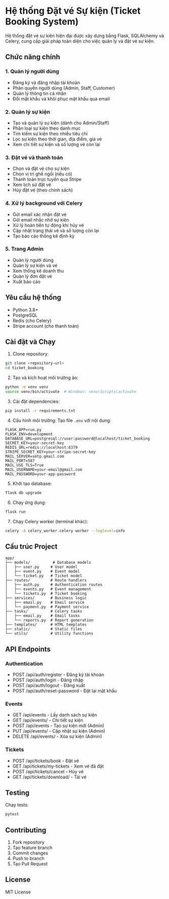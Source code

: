 # Hệ thống Đặt vé Sự kiện (Ticket Booking System)

Hệ thống đặt vé sự kiện hiện đại được xây dựng bằng Flask, SQLAlchemy và Celery, cung cấp giải pháp toàn diện cho việc quản lý và đặt vé sự kiện.

## Chức năng chính

### 1. Quản lý người dùng
- Đăng ký và đăng nhập tài khoản
- Phân quyền người dùng (Admin, Staff, Customer)
- Quản lý thông tin cá nhân
- Đổi mật khẩu và khôi phục mật khẩu qua email

### 2. Quản lý sự kiện
- Tạo và quản lý sự kiện (dành cho Admin/Staff)
- Phân loại sự kiện theo danh mục
- Tìm kiếm sự kiện theo nhiều tiêu chí
- Lọc sự kiện theo thời gian, địa điểm, giá vé
- Xem chi tiết sự kiện và số lượng vé còn lại

### 3. Đặt vé và thanh toán
- Chọn và đặt vé cho sự kiện
- Chọn vị trí ghế ngồi (nếu có)
- Thanh toán trực tuyến qua Stripe
- Xem lịch sử đặt vé
- Hủy đặt vé (theo chính sách)

### 4. Xử lý background với Celery
- Gửi email xác nhận đặt vé
- Gửi email nhắc nhở sự kiện
- Xử lý hoàn tiền tự động khi hủy vé
- Cập nhật trạng thái vé và số lượng còn lại
- Tạo báo cáo thống kê định kỳ

### 5. Trang Admin
- Quản lý người dùng
- Quản lý sự kiện và vé
- Xem thống kê doanh thu
- Quản lý đơn đặt vé
- Xuất báo cáo

## Yêu cầu hệ thống

- Python 3.8+
- PostgreSQL
- Redis (cho Celery)
- Stripe account (cho thanh toán)

## Cài đặt và Chạy

1. Clone repository:
```bash
git clone <repository-url>
cd ticket_booking
```

2. Tạo và kích hoạt môi trường ảo:
```bash
python -m venv venv
source venv/bin/activate  # Windows: venv\Scripts\activate
```

3. Cài đặt dependencies:
```bash
pip install -r requirements.txt
```

4. Cấu hình môi trường:
Tạo file `.env` với nội dung:
```
FLASK_APP=run.py
FLASK_ENV=development
DATABASE_URL=postgresql://user:password@localhost/ticket_booking
SECRET_KEY=your-secret-key
REDIS_URL=redis://localhost:6379
STRIPE_SECRET_KEY=your-stripe-secret-key
MAIL_SERVER=smtp.gmail.com
MAIL_PORT=587
MAIL_USE_TLS=True
MAIL_USERNAME=your-email@gmail.com
MAIL_PASSWORD=your-app-password
```

5. Khởi tạo database:
```bash
flask db upgrade
```

6. Chạy ứng dụng:
```bash
flask run
```

7. Chạy Celery worker (terminal khác):
```bash
celery -A celery_worker.celery worker --loglevel=info
```

## Cấu trúc Project

```
app/
├── models/          # Database models
│   ├── user.py     # User model
│   ├── event.py    # Event model
│   └── ticket.py   # Ticket model
├── routes/         # Route handlers
│   ├── auth.py     # Authentication routes
│   ├── events.py   # Event management
│   └── tickets.py  # Ticket booking
├── services/       # Business logic
│   ├── email.py    # Email service
│   └── payment.py  # Payment service
├── tasks/          # Celery tasks
│   ├── email.py    # Email tasks
│   └── reports.py  # Report generation
├── templates/      # HTML templates
├── static/         # Static files
└── utils/          # Utility functions
```

## API Endpoints

### Authentication
- POST /api/auth/register - Đăng ký tài khoản
- POST /api/auth/login - Đăng nhập
- POST /api/auth/logout - Đăng xuất
- POST /api/auth/reset-password - Đặt lại mật khẩu

### Events
- GET /api/events - Lấy danh sách sự kiện
- GET /api/events/<id> - Chi tiết sự kiện
- POST /api/events - Tạo sự kiện mới (Admin)
- PUT /api/events/<id> - Cập nhật sự kiện (Admin)
- DELETE /api/events/<id> - Xóa sự kiện (Admin)

### Tickets
- POST /api/tickets/book - Đặt vé
- GET /api/tickets/my-tickets - Xem vé đã đặt
- POST /api/tickets/cancel - Hủy vé
- GET /api/tickets/download/<id> - Tải vé

## Testing

Chạy tests:
```bash
pytest
```

## Contributing

1. Fork repository
2. Tạo feature branch
3. Commit changes
4. Push to branch
5. Tạo Pull Request

## License

MIT License 